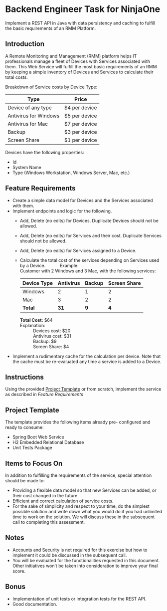 # Backend Engineer Task for NinjaOne

Implement a REST API in Java with data persistency and caching to fulfill the basic requirements of
an RMM Platform.

## Introduction
A Remote Monitoring and Management (RMM) platform helps IT professionals manage a fleet of
Devices with Services associated with them. This Web Service will fulfill the most basic
requirements of an RMM by keeping a simple inventory of Devices and Services to calculate their
total costs.

Breakdown of Service costs by Device Type:

| Type                  | Price         |
|-----------------------|---------------|
| Device of any type    | $4 per device |
| Antivirus for Windows | $5 per device |
| Antivirus for Mac     | $7 per device |
| Backup                | $3 per device |
| Screen Share          | $1 per device |

Devices have the following properties:
- Id 
- System Name
- Type (Windows Workstation, Windows Server, Mac, etc.)

## Feature Requirements

- Create a simple data model for Devices and the Services associated with them.
- Implement endpoints and logic for the following.
  - Add, Delete (no edits) for Devices. Duplicate Devices should not be allowed.
  - Add, Delete (no edits) for Services and their cost. Duplicate Services should not be
  allowed.
  - Add, Delete (no edits) for Services assigned to a Device.
  - Calculate the total cost of the services depending on Services used by a Device.
    &emsp;&emsp;&emsp;Example:  
    Customer with 2 Windows and 3 Mac, with the following services:

    | Device Type | Antivirus | Backup | Screen Share |
    |-------------|-----------|--------|--------------|
    | Windows     | 2         | 1      | 2            |
    | Mac         | 3         | 2      | 2            |
    | **Total**   | **31**    | **9**  | **4**        |
    **Total Cost:** $64   
    Explanation:  
    &emsp;&emsp;&emsp;Devices cost: $20  
    &emsp;&emsp;&emsp;Antivirus cost: $31  
    &emsp;&emsp;&emsp;Backup: $9  
    &emsp;&emsp;&emsp;Screen Share: $4 
- Implement a rudimentary cache for the calculation per device. Note that the cache must
be re-evaluated any time a service is added to a Device.

## Instructions

Using the provided [Project Template](README.md) or from scratch, implement the service as described in *Feature
Requirements*

## Project Template

The template provides the following items already pre- configured and ready to consume:
- Spring Boot Web Service
- H2 Embedded Relational Database
- Unit Tests Package
 
## Items to Focus On

In addition to fulfilling the requirements of the service, special attention should be made to:
- Providing a flexible data model so that new Services can be added, or their cost changed in the
future.
- Efficient and correct calculation of service costs. 
- For the sake of simplicity and respect to your time, do the simplest possible solution and write
down what you would do if you had unlimited time to work on the solution. We will discuss
these in the subsequent call to completing this assessment.

## Notes

- Accounts and Security is not required for this exercise but how to implement it could be
discussed in the subsequent call.
- You will be evaluated for the functionalities requested in this document. Other initiatives
won’t be taken into consideration to improve your final score.

## Bonus

- Implementation of unit tests or integration tests for the REST API. 
- Good documentation.
